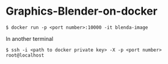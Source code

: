 # Graphics-Blender-on-docker

```
$ docker run -p <port number>:10000 -it blenda-image 
```
In another terminal
```
$ ssh -i <path to docker private key> -X -p <port number> root@localhost
```
